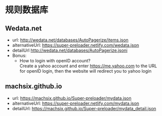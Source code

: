 # 规则数据库

## Wedata.net

- url: <http://wedata.net/databases/AutoPagerize/items.json>
- alternativeUrl: <https://super-preloader.netlify.com/wedata.json>
- detailUrl <http://wedata.net/databases/AutoPagerize.jsoni>
- Bonus:
  - How to login with openID account?<br>Create a yahoo account and enter https://me.yahoo.com to the URL for openID login, then the website will redirect you to yahoo login

## machsix.github.io

- url: <https://machsix.github.io/Super-preloader/mydata.json>
- alternativeUrl: <https://super-preloader.netlify.com/mydata.json>
- detailUrl: <https://machsix.github.io/Super-preloader/mydata_detail.json>
